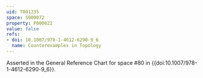```yaml
---
uid: T001235
space: S000072
property: P000022
value: false
refs:
- doi: 10.1007/978-1-4612-6290-9_6
  name: Counterexamples in Topology
---
```


Asserted in the General Reference Chart for space #80 in
{{doi:10.1007/978-1-4612-6290-9_6}}.
